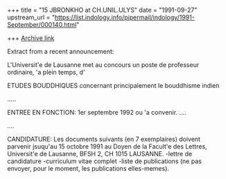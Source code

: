 +++
title = "15 JBRONKHO at CH.UNIL.ULYS"
date = "1991-09-27"
upstream_url = "https://list.indology.info/pipermail/indology/1991-September/000140.html"

+++
[Archive link](https://list.indology.info/pipermail/indology/1991-September/000140.html)


Extract from a recent announcement:

L'Universit'e de Lausanne met au concours un poste de professeur ordinaire,
'a plein temps, d'

ETUDES BOUDDHIQUES
concernant principalement le bouddhisme indien

.....

ENTREE EN FONCTION:
1er septembre 1992 ou 'a convenir. ....

....

CANDIDATURE:
Les documents suivants (en 7 exemplaires) doivent parvenir jsuqu'au
15 octobre 1991 au Doyen de la Facult'e des Lettres, Universit'e de
Lausanne, BFSH 2, CH 1015 LAUSANNE.
	-lettre de candidature
	-curriculum vitae complet
	-liste de publications (ne pas envoyer, pour le moment, les
publications elles-memes).





